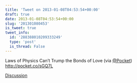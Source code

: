 ```yaml
---
title: 'Tweet on 2013-01-08T04:53:54+00:00'
draft: true
date: 2013-01-08T04:53:54+00:00
slug: '201301080453'
is_tweet: true
tweet_info:
  id: '288388010209333249'
  type: 'post'
  is_thread: False
---
```




Laws of Physics Can’t Trump the Bonds of Love (via [@Pocket](https://x.com/Pocket)) <http://pocket.co/sGQ7L>

[Discussion](https://x.com/sytelus/status/288388010209333249)
